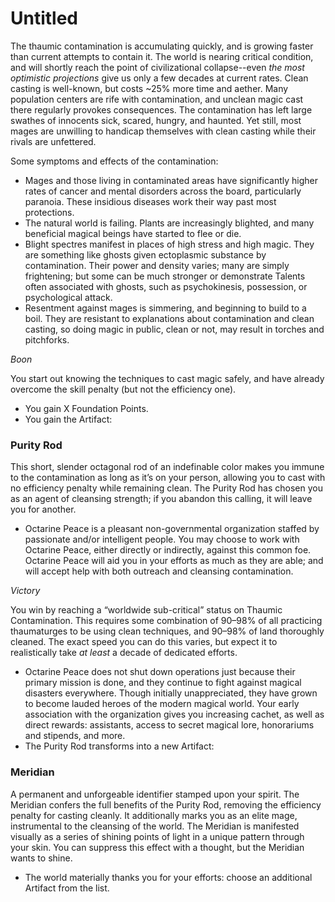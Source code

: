 # Untitled

The thaumic contamination is accumulating quickly, and is growing faster than current attempts to contain it. The world is nearing critical condition, and will shortly reach the point of civilizational collapse--even *the most optimistic projections* give us only a few decades at current rates. Clean casting is well-known, but costs ~25% more time and aether. Many population centers are rife with contamination, and unclean magic cast there regularly provokes consequences. The contamination has left large swathes of innocents sick, scared, hungry, and haunted. Yet still, most mages are unwilling to handicap themselves with clean casting while their rivals are unfettered.

Some symptoms and effects of the contamination:

- Mages and those living in contaminated areas have significantly higher rates of cancer and mental disorders across the board, particularly paranoia. These insidious diseases work their way past most protections.
- The natural world is failing. Plants are increasingly blighted, and many beneficial magical beings have started to flee or die.
- Blight spectres manifest in places of high stress and high magic. They are something like ghosts given ectoplasmic substance by contamination. Their power and density varies; many are simply frightening; but some can be much stronger or demonstrate Talents often associated with ghosts, such as psychokinesis, possession, or psychological attack.
- Resentment against mages is simmering, and beginning to build to a boil. They are resistant to explanations about contamination and clean casting, so doing magic in public, clean or not, may result in torches and pitchforks.

*Boon*

You start out knowing the techniques to cast magic safely, and have already overcome the skill penalty (but not the efficiency one).

- You gain X Foundation Points.
- You gain the Artifact:

### Purity Rod

This short, slender octagonal rod of an indefinable color makes you immune to the contamination as long as it’s on your person, allowing you to cast with no efficiency penalty while remaining clean. The Purity Rod has chosen you as an agent of cleansing strength; if you abandon this calling, it will leave you for another.

- Octarine Peace is a pleasant non-governmental organization staffed by passionate and/or intelligent people. You may choose to work with Octarine Peace, either directly or indirectly, against this common foe. Octarine Peace will aid you in your efforts as much as they are able; and will accept help with both outreach and cleansing contamination.

*Victory*

You win by reaching a “worldwide sub-critical” status on Thaumic Contamination. This requires some combination of 90–98% of all practicing thaumaturges to be using clean techniques, and 90–98% of land thoroughly cleaned. The exact speed you can do this varies, but expect it to realistically take *at least* a decade of dedicated efforts.

- Octarine Peace does not shut down operations just because their primary mission is done, and they continue to fight against magical disasters everywhere. Though initially unappreciated, they have grown to become lauded heroes of the modern magical world. Your early association with the organization gives you increasing cachet, as well as direct rewards: assistants, access to secret magical lore, honorariums and stipends, and more.
- The Purity Rod transforms into a new Artifact:

### Meridian

A permanent and unforgeable identifier stamped upon your spirit. The Meridian confers the full benefits of the Purity Rod, removing the efficiency penalty for casting cleanly. It additionally marks you as an elite mage, instrumental to the cleansing of the world. The Meridian is manifested visually as a series of shining points of light in a unique pattern through your skin. You can suppress this effect with a thought, but the Meridian wants to shine.

- The world materially thanks you for your efforts: choose an additional Artifact from the list.